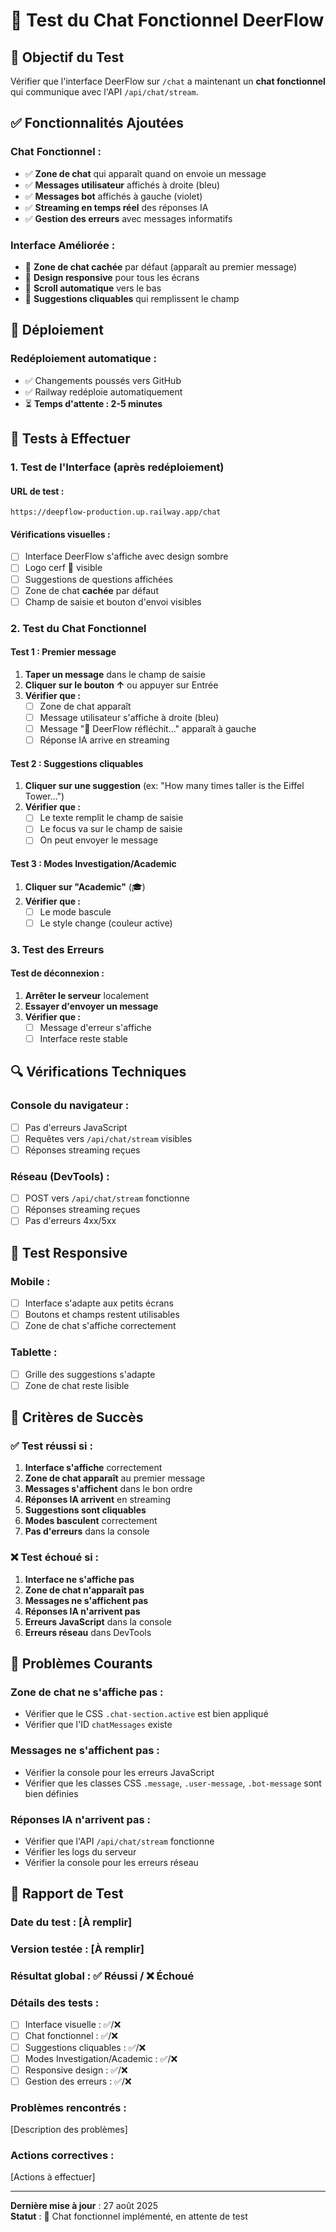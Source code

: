 # 🧪 Test du Chat Fonctionnel DeerFlow

## 🎯 **Objectif du Test**

Vérifier que l'interface DeerFlow sur `/chat` a maintenant un **chat fonctionnel** qui communique avec l'API `/api/chat/stream`.

## ✅ **Fonctionnalités Ajoutées**

### **Chat Fonctionnel :**
- ✅ **Zone de chat** qui apparaît quand on envoie un message
- ✅ **Messages utilisateur** affichés à droite (bleu)
- ✅ **Messages bot** affichés à gauche (violet)
- ✅ **Streaming en temps réel** des réponses IA
- ✅ **Gestion des erreurs** avec messages informatifs

### **Interface Améliorée :**
- 🎨 **Zone de chat cachée** par défaut (apparaît au premier message)
- 📱 **Design responsive** pour tous les écrans
- 🔄 **Scroll automatique** vers le bas
- 💬 **Suggestions cliquables** qui remplissent le champ

## 🚀 **Déploiement**

### **Redéploiement automatique :**
- ✅ Changements poussés vers GitHub
- ✅ Railway redéploie automatiquement
- ⏳ **Temps d'attente : 2-5 minutes**

## 🧪 **Tests à Effectuer**

### **1. Test de l'Interface (après redéploiement)**

#### **URL de test :**
```
https://deepflow-production.up.railway.app/chat
```

#### **Vérifications visuelles :**
- [ ] Interface DeerFlow s'affiche avec design sombre
- [ ] Logo cerf 🦌 visible
- [ ] Suggestions de questions affichées
- [ ] Zone de chat **cachée** par défaut
- [ ] Champ de saisie et bouton d'envoi visibles

### **2. Test du Chat Fonctionnel**

#### **Test 1 : Premier message**
1. **Taper un message** dans le champ de saisie
2. **Cliquer sur le bouton ↑** ou appuyer sur Entrée
3. **Vérifier que :**
   - [ ] Zone de chat apparaît
   - [ ] Message utilisateur s'affiche à droite (bleu)
   - [ ] Message "🔄 DeerFlow réfléchit..." apparaît à gauche
   - [ ] Réponse IA arrive en streaming

#### **Test 2 : Suggestions cliquables**
1. **Cliquer sur une suggestion** (ex: "How many times taller is the Eiffel Tower...")
2. **Vérifier que :**
   - [ ] Le texte remplit le champ de saisie
   - [ ] Le focus va sur le champ de saisie
   - [ ] On peut envoyer le message

#### **Test 3 : Modes Investigation/Academic**
1. **Cliquer sur "Academic"** (🎓)
2. **Vérifier que :**
   - [ ] Le mode bascule
   - [ ] Le style change (couleur active)

### **3. Test des Erreurs**

#### **Test de déconnexion :**
1. **Arrêter le serveur** localement
2. **Essayer d'envoyer un message**
3. **Vérifier que :**
   - [ ] Message d'erreur s'affiche
   - [ ] Interface reste stable

## 🔍 **Vérifications Techniques**

### **Console du navigateur :**
- [ ] Pas d'erreurs JavaScript
- [ ] Requêtes vers `/api/chat/stream` visibles
- [ ] Réponses streaming reçues

### **Réseau (DevTools) :**
- [ ] POST vers `/api/chat/stream` fonctionne
- [ ] Réponses streaming reçues
- [ ] Pas d'erreurs 4xx/5xx

## 📱 **Test Responsive**

### **Mobile :**
- [ ] Interface s'adapte aux petits écrans
- [ ] Boutons et champs restent utilisables
- [ ] Zone de chat s'affiche correctement

### **Tablette :**
- [ ] Grille des suggestions s'adapte
- [ ] Zone de chat reste lisible

## 🎯 **Critères de Succès**

### **✅ Test réussi si :**
1. **Interface s'affiche** correctement
2. **Zone de chat apparaît** au premier message
3. **Messages s'affichent** dans le bon ordre
4. **Réponses IA arrivent** en streaming
5. **Suggestions sont cliquables**
6. **Modes basculent** correctement
7. **Pas d'erreurs** dans la console

### **❌ Test échoué si :**
1. **Interface ne s'affiche pas**
2. **Zone de chat n'apparaît pas**
3. **Messages ne s'affichent pas**
4. **Réponses IA n'arrivent pas**
5. **Erreurs JavaScript** dans la console
6. **Erreurs réseau** dans DevTools

## 🚨 **Problèmes Courants**

### **Zone de chat ne s'affiche pas :**
- Vérifier que le CSS `.chat-section.active` est bien appliqué
- Vérifier que l'ID `chatMessages` existe

### **Messages ne s'affichent pas :**
- Vérifier la console pour les erreurs JavaScript
- Vérifier que les classes CSS `.message`, `.user-message`, `.bot-message` sont bien définies

### **Réponses IA n'arrivent pas :**
- Vérifier que l'API `/api/chat/stream` fonctionne
- Vérifier les logs du serveur
- Vérifier la console pour les erreurs réseau

## 📝 **Rapport de Test**

### **Date du test :** [À remplir]
### **Version testée :** [À remplir]
### **Résultat global :** ✅ Réussi / ❌ Échoué

### **Détails des tests :**
- [ ] Interface visuelle : ✅/❌
- [ ] Chat fonctionnel : ✅/❌
- [ ] Suggestions cliquables : ✅/❌
- [ ] Modes Investigation/Academic : ✅/❌
- [ ] Responsive design : ✅/❌
- [ ] Gestion des erreurs : ✅/❌

### **Problèmes rencontrés :**
[Description des problèmes]

### **Actions correctives :**
[Actions à effectuer]

---

**Dernière mise à jour** : 27 août 2025  
**Statut** : 🚀 Chat fonctionnel implémenté, en attente de test
